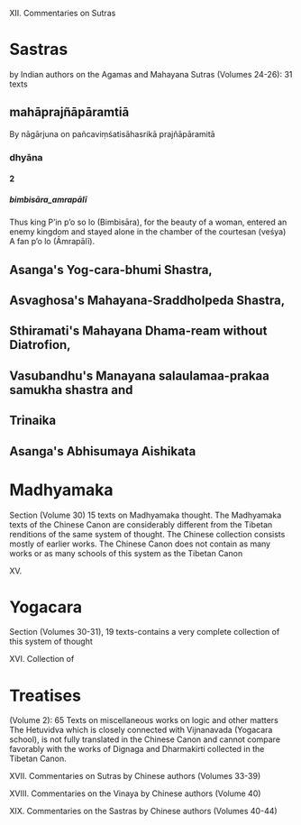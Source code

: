 XII. Commentaries on Sutras 
# Sastras
by Indian authors on the Agamas and Mahayana Sutras (Volumes 24-26): 31 texts 
## mahāprajñāpāramtiā
By nāgārjuna on pañcaviṃśatisāhasrikā prajñāpāramitā
### dhyāna
#### 2
##### bimbisāra_amrapālī
Thus king P’in p’o so lo (Bimbisāra), for the beauty of a woman, entered an enemy kingdom and stayed alone in the chamber of the courtesan (veśya) A fan p’o lo (Āmrapālī).
## Asanga's Yog-cara-bhumi Shastra, 
## Asvaghosa's Mahayana-Sraddholpeda Shastra, 
## Sthiramati's Mahayana Dhama-ream without Diatrofion, 
## Vasubandhu's Manayana salaulamaa-prakaa samukha shastra and 
## Trinaika

## Asanga's Abhisumaya Aishikata

# Madhyamaka
Section 
(Volume 30) 15 texts on Madhyamaka thought. The Madhyamaka texts of the Chinese Canon are considerably different from the Tibetan renditions of the same system of thought. The Chinese collection consists mostly of earlier works. The Chinese Canon does not contain as many works or as many schools of this system as the Tibetan Canon

XV. 
# Yogacara
Section (Volumes 30-31), 19 texts-contains a very complete collection of this system of thought

XVI. Collection of 
# Treatises 
(Volume 2): 65 Texts on miscellaneous works on logic and other matters The Hetuvidva which is closely connected with Vijnanavada (Yogacara school), is not fully translated in the Chinese Canon and cannot compare favorably with the works of Dignaga and Dharmakirti collected in the Tibetan Canon.

XVII. Commentaries on Sutras by Chinese authors (Volumes 33-39)

XVIII. Commentaries on the Vinaya by Chinese authors (Volume 40)

XIX. Commentaries on the Sastras by Chinese authors (Volumes 40-44)